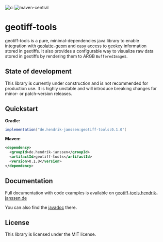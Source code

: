 ![ci](https://github.com/HendrikJanssen/geotiff-tools/actions/workflows/ci.yaml/badge.svg)
![maven-central](https://img.shields.io/maven-central/v/de.hendrik-janssen/geotiff-tools)
# geotiff-tools

geotiff-tools is a pure, minimal-dependencies java library to enable integration with [geolatte-geom](https://github.com/GeoLatte/geolatte-geom) and easy access to geokey information stored in geotiffs. It also provides a configurable way to visualize raw data stored in geotiffs by rendering them to ARGB `BufferedImage`s.

## State of development

This library is currently under construction and is not recommended for production use. It is highly unstable and will introduce breaking changes for minor- or patch-version releases.

## Quickstart

**Gradle:**

```groovy
implementation("de.hendrik-janssen:geotiff-tools:0.1.0")
```

**Maven:**

```xml
<dependency>
  <groupId>de.hendrik-janssen</groupId>
  <artifactId>geotiff-tools</artifactId>
  <version>0.1.0</version>
</dependency>
```

## Documentation

Full documentation with code examples is available on [geotiff-tools.hendrik-janssen.de](https://geotiff-tools.hendrik-janssen.de)

You can also find the [javadoc](https://geotiff-tools.hendrik-janssen.de/javadoc/index.html) there.

## License

This library is licensed under the MIT license.
